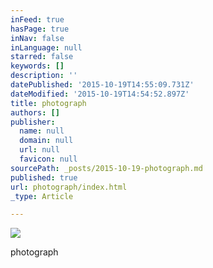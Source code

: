 ```yaml
---
inFeed: true
hasPage: true
inNav: false
inLanguage: null
starred: false
keywords: []
description: ''
datePublished: '2015-10-19T14:55:09.731Z'
dateModified: '2015-10-19T14:54:52.897Z'
title: photograph
authors: []
publisher:
  name: null
  domain: null
  url: null
  favicon: null
sourcePath: _posts/2015-10-19-photograph.md
published: true
url: photograph/index.html
_type: Article

---
```

![](https://the-grid-user-content.s3-us-west-2.amazonaws.com/73387b78-cb13-4a61-afc9-418ca3541f4f.jpg)

photograph